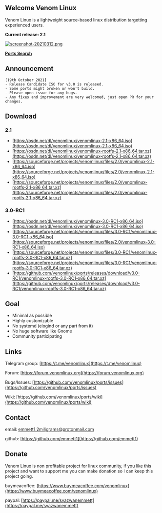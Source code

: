 ## Welcome Venom Linux

Venom Linux is a lightweight source-based linux distribution targetting experienced users.

**Current release: 2.1**

[![screenshot-20210312.png](https://i.postimg.cc/hPW7rSwq/screenshot-20210312.png)](https://postimg.cc/z37BD18d)

**[Ports Search](https://github.com/venomlinux/ports/blob/2.1/scripts/ports.csv)**

## Announcement
```
[19th October 2021]
- Release Candidate ISO for v3.0 is released.
- Some ports might broken or won't build.
- Please open issue for any bugs.
- Any fixes and improvement are very welcomed, just open PR for your changes.
```

## Download
### 2.1
- [https://osdn.net/dl/venomlinux/venomlinux-2.1-x86_64.iso](https://osdn.net/dl/venomlinux/venomlinux-2.1-x86_64.iso)
- [https://osdn.net/dl/venomlinux/venomlinux-rootfs-2.1-x86_64.tar.xz](https://osdn.net/dl/venomlinux/venomlinux-rootfs-2.1-x86_64.tar.xz)
- [https://sourceforge.net/projects/venomlinux/files/2.0/venomlinux-2.1-x86_64.iso](https://sourceforge.net/projects/venomlinux/files/2.0/venomlinux-2.1-x86_64.iso)
- [https://sourceforge.net/projects/venomlinux/files/2.0/venomlinux-rootfs-2.1-x86_64.tar.xz](https://sourceforge.net/projects/venomlinux/files/2.0/venomlinux-rootfs-2.1-x86_64.tar.xz)

### 3.0-RC1
- [https://osdn.net/dl/venomlinux/venomlinux-3.0-RC1-x86_64.iso](https://osdn.net/dl/venomlinux/venomlinux-3.0-RC1-x86_64.iso)
- [https://sourceforge.net/projects/venomlinux/files/3.0-RC1/venomlinux-3.0-RC1-x86_64.iso](https://sourceforge.net/projects/venomlinux/files/2.0/venomlinux-3.0-RC1-x86_64.iso)
- [https://sourceforge.net/projects/venomlinux/files/3.0-RC1/venomlinux-rootfs-3.0-RC1-x86_64.tar.xz](https://sourceforge.net/projects/venomlinux/files/3.0-RC1/venomlinux-rootfs-3.0-RC1-x86_64.tar.xz)
- [https://github.com/venomlinux/ports/releases/download/v3.0-RC1/venomlinux-rootfs-3.0-RC1-x86_64.tar.xz](https://github.com/venomlinux/ports/releases/download/v3.0-RC1/venomlinux-rootfs-3.0-RC1-x86_64.tar.xz)

## Goal
- Minimal as possible
- Highly customizable
- No systemd (elogind or any part from it)
- No huge software like Gnome
- Community participating

## Links
Telegram group: [https://t.me/venomlinux](https://t.me/venomlinux)

Forum: [https://forum.venomlinux.org](https://forum.venomlinux.org)

Bugs/Issues: [https://github.com/venomlinux/ports/issues](https://github.com/venomlinux/ports/issues)

Wiki: [https://github.com/venomlinux/ports/wiki](https://github.com/venomlinux/ports/wiki)

## Contact
email: <a href = "mailto: emmett1.2miligrams@protonmail.com">emmett1.2miligrams@protonmail.com</a>

github: [https://github.com/emmett1](https://github.com/emmett1)

## Donate
Venom Linux is non profitable project for linux community, if you like this project and want to support me you can make donation so I can keep this project going.

buymeacoffee: [https://www.buymeacoffee.com/venomlinux](https://www.buymeacoffee.com/venomlinux)

paypal: [https://paypal.me/syazwanemmett](https://paypal.me/syazwanemmett)
